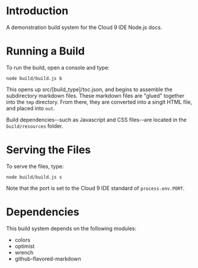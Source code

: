 # Introduction

A demonstration build system for the Cloud 9 IDE Node.js docs.

# Running a Build

To run the build, open a console and type:

    node build/build.js b
    
This opens up src/[build_type]/toc.json, and begins to assemble the subdirectory markdown files. These markdown files are "glued" together into the `tmp` directory. From there, they are converted into a singlt HTML file, and placed into `out`.

Build dependencies--such as Javascript and CSS files--are located in the `build/resources` folder.

# Serving the Files

To serve the files, type:

    node build/build.js s

Note that the port is set to the Cloud 9 IDE standard of `process.env.PORT`.

# Dependencies

This build system depends on the following modules:

* colors
* optimist
* wrench
* github-flavored-markdown